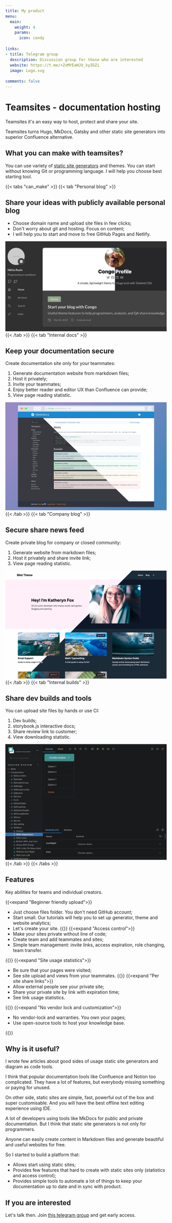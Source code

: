```yaml
---
title: My product
menu:
  main:
    weight: 4
    params:
      icon: candy

links:
- title: Telegram group
  description: Discussion group for those who are interested
  website: https://t.me/+ZxMYEaHJU_kyZGZi
  image: Logo.svg

comments: false
---
```


# Teamsites - documentation hosting

Teamsites it's an easy way to host, protect and share your site.

Teamsites turns Hugo, MkDocs, Gatsby and other static site generators into superior Confluence alternative.

## What you can make with teamsites?

You can use variety of [static site generators](https://jamstack.org/generators/) and themes.
You can start without knowing Git or programming language.
I will help you choose best starting tool.

{{< tabs "can_make" >}}
{{< tab "Personal blog" >}}

## Share your ideas with publicly available personal blog

- Choose domain name and upload site files in few clicks;
- Don't worry about git and hosting. Focus on content;
- I will help you to start and move to free GitHub Pages and Netlify.

![Nikita Rusin personal blog](can_do_personal_blog.png)
{{< /tab >}}
{{< tab "Internal docs" >}}

## Keep your documentation secure

Create documentation site only for your teammates:

1. Generate documentation website from markdown files;
2. Host it privately;
3. Invite your teammates;
4. Enjoy better reader and editor UX than Confluence can provide;
5. View page reading statistic.

![Geekdocs Hugo theme](can_do_documentation.png)
{{< /tab >}}
{{< tab "Company blog" >}}

## Secure share news feed

Create private blog for company or closed community:

1. Generate website from markdown files;
2. Host it privately and share invite link;
3. View page reading statistic.

![Blist Hugo theme](can_do_company_blog.png)
{{< /tab >}}
{{< tab "Internal builds" >}}

## Share dev builds and tools

You can upload site files by hands or use CI:

1. Dev builds;
2. storybook.js interactive docs;
3. Share review link to customer;
4. View downloading statistic.

![storybook.js docs](can_do_dev_builds.png)
{{< /tab >}}
{{< /tabs >}}

## Features

Key abilities for teams and individual creators.

{{<expand "Beginner friendly upload">}}

- Just choose files folder. You don't need GitHub account;
- Start small. Our tutorials will help you to set up generator, theme and website analytics;
- Let's create your site.
  {{</expand>}}
  {{<expand "Access control">}}
- Make your sites private without line of code;
- Create team and add teammates and sites;
- Simple team management: invite links, access expiration, role changing, team transfer.

[//]: # (TODO login screenshot)

[//]: # (TODO entity diagram: team, teammate, site, role, access &#40;&#41;)

[//]: # (TODO teams screenshot)
{{</expand>}}
{{<expand "Site usage statistics">}}

[//]: # (TODO graph screenshot)

- Be sure that your pages were visited;
- See site upload and views from your teammates.
  {{</expand>}}
  {{<expand "Per site share links">}}
- Allow external people see your private site;
- Share your private site by link with expiration time;
- See link usage statistics.

[//]: # (TODO create link screenshot)
{{</expand>}}
{{<expand "No vendor lock and customization">}}

- No vendor-lock and warranties. You own your pages;
- Use open-source tools to host your knowledge base.

{{</expand>}}

## Why is it useful?

I wrote few articles about good sides of usage static site generators and diagram as code tools.

I think that popular documentation tools like Confluence and Notion too complicated.
They have a lot of features, but everybody missing something or paying for unused.

On other side, static sites are simple, fast, powerful out of the box and super customisable.
And you will have the best offline text editing experience using IDE.

A lot of developers using tools like MkDocs for public and private documentation.
But I think that static site generators is not only for programmers.

Anyone can easily create content in Markdown files and generate beautiful and useful websites for free.

So I started to build a platform that:

- Allows start using static sites;
- Provides few features that hard to create with static sites only (statistics and access control);
- Provides simple tools to automate a lot of things to keep your documentation up to date and in sync with product.

## If you are interested

Let's talk then. Join [this telegram group](https://t.me/+ZxMYEaHJU_kyZGZi) and get early access.